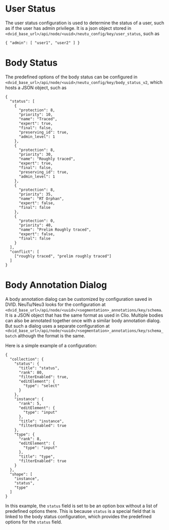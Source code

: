 # User Status

The user status configuration is used to determine the status of a user, such as if the user has admin privilege. It is a json object stored in `<dvid_base_url>/api/node/<uuid>/neutu_config/key/user_status`, such as

```
{ "admin": [ "user1", "user2" ] }
```

# Body Status

The predefined options of the body status can be configured in  `<dvid_base_url>/api/node/<uuid>/neutu_config/key/body_status_v2`, which hosts a JSON object, such as

```
{
  "status": [
    {
      "protection": 8,
      "priority": 10,
      "name": "Traced",
      "expert": true,
      "final": false,
      "preserving_id": true,
      "admin_level": 1
    },
    {
      "protection": 8,
      "priority": 30,
      "name": "Roughly traced",
      "expert": true,
      "final": false,
      "preserving_id": true,
      "admin_level": 1
    },
    {
      "protection": 8,
      "priority": 35,
      "name": "RT Orphan",
      "expert": false,
      "final": false
    },
    {
      "protection": 0,
      "priority": 40,
      "name": "Prelim Roughly traced",
      "expert": false,
      "final": false
    }
  ],
  "conflict": [
    ["roughly traced", "prelim roughly traced"]
  ]
}
```

# Body Annotation Dialog

A body annotation dialog can be customized by configuration saved in DVID. NeuTu/Neu3 looks for the configuration at `<dvid_base_url>/api/node/<uuid>/<segmentation>_annotations/key/schema`. It is a JSON object that has the same format as used in Clio. Multiple bodies can also be annotated together once with a similar body annotation dialog. But such a dialog uses a separate configuration at `<dvid_base_url>/api/node/<uuid>/<segmentation>_annotations/key/schema_batch` although the format is the same.

Here is a simple example of a configuration:

```
{
  "collection": {
    "status": {
      "title": "status",
      "rank": 80,
      "filterEnabled": true,
      "editElement": {
        "type": "select"
      }
    },
    "instance": {
      "rank": 5,
      "editElement": {
        "type": "input"
      },
      "title": "instance",
      "filterEnabled": true
    },
    "type": {
      "rank": 8,
      "editElement": {
        "type": "input"
      },
      "title": "type",
      "filterEnabled": true
    }
  },
  "shape": [
    "instance",
    "status",
    "type"
  ]
}
```

In this example, the `status` field is set to be an option box without a list of predefined options there. This is because `status` is a special field that is linked to the body status configuration, which provides the predefined options for the `status` field.